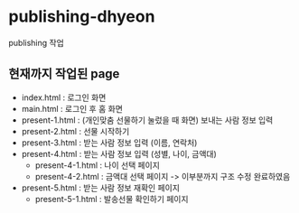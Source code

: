 # publishing-dhyeon

publishing 작업

## 현재까지 작업된 page

- index.html : 로그인 화면
- main.html : 로그인 후 홈 화면
- present-1.html : (개인맞춤 선물하기 눌렀을 때 화면) 보내는 사람 정보 입력
- present-2.html : 선물 시작하기
- present-3.html : 받는 사람 정보 입력 (이름, 연락처)
- present-4.html : 받는 사람 정보 입력 (성별, 나이, 금액대)
  - present-4-1.html : 나이 선택 페이지
  - present-4-2.html : 금액대 선택 페이지 -> 이부분까지 구조 수정 완료하였음
- present-5.html : 받는 사람 정보 재확인 페이지
  - present-5-1.html : 발송선물 확인하기 페이지
